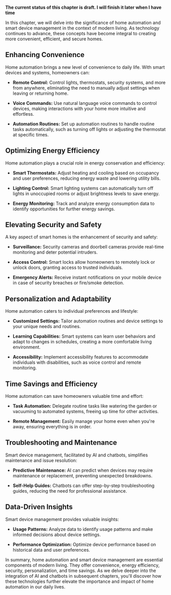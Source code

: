 **The current status of this chapter is draft. I will finish it later when I have time**

In this chapter, we will delve into the significance of home automation and smart device management in the context of modern living. As technology continues to advance, these concepts have become integral to creating more convenient, efficient, and secure homes.

Enhancing Convenience
---------------------

Home automation brings a new level of convenience to daily life. With smart devices and systems, homeowners can:

* **Remote Control:** Control lights, thermostats, security systems, and more from anywhere, eliminating the need to manually adjust settings when leaving or returning home.

* **Voice Commands:** Use natural language voice commands to control devices, making interactions with your home more intuitive and effortless.

* **Automation Routines:** Set up automation routines to handle routine tasks automatically, such as turning off lights or adjusting the thermostat at specific times.

Optimizing Energy Efficiency
----------------------------

Home automation plays a crucial role in energy conservation and efficiency:

* **Smart Thermostats:** Adjust heating and cooling based on occupancy and user preferences, reducing energy waste and lowering utility bills.

* **Lighting Control:** Smart lighting systems can automatically turn off lights in unoccupied rooms or adjust brightness levels to save energy.

* **Energy Monitoring:** Track and analyze energy consumption data to identify opportunities for further energy savings.

Elevating Security and Safety
-----------------------------

A key aspect of smart homes is the enhancement of security and safety:

* **Surveillance:** Security cameras and doorbell cameras provide real-time monitoring and deter potential intruders.

* **Access Control:** Smart locks allow homeowners to remotely lock or unlock doors, granting access to trusted individuals.

* **Emergency Alerts:** Receive instant notifications on your mobile device in case of security breaches or fire/smoke detection.

Personalization and Adaptability
--------------------------------

Home automation caters to individual preferences and lifestyle:

* **Customized Settings:** Tailor automation routines and device settings to your unique needs and routines.

* **Learning Capabilities:** Smart systems can learn user behaviors and adapt to changes in schedules, creating a more comfortable living environment.

* **Accessibility:** Implement accessibility features to accommodate individuals with disabilities, such as voice control and remote monitoring.

Time Savings and Efficiency
---------------------------

Home automation can save homeowners valuable time and effort:

* **Task Automation:** Delegate routine tasks like watering the garden or vacuuming to automated systems, freeing up time for other activities.

* **Remote Management:** Easily manage your home even when you're away, ensuring everything is in order.

Troubleshooting and Maintenance
-------------------------------

Smart device management, facilitated by AI and chatbots, simplifies maintenance and issue resolution:

* **Predictive Maintenance:** AI can predict when devices may require maintenance or replacement, preventing unexpected breakdowns.

* **Self-Help Guides:** Chatbots can offer step-by-step troubleshooting guides, reducing the need for professional assistance.

Data-Driven Insights
--------------------

Smart device management provides valuable insights:

* **Usage Patterns:** Analyze data to identify usage patterns and make informed decisions about device settings.

* **Performance Optimization:** Optimize device performance based on historical data and user preferences.

In summary, home automation and smart device management are essential components of modern living. They offer convenience, energy efficiency, security, personalization, and time savings. As we delve deeper into the integration of AI and chatbots in subsequent chapters, you'll discover how these technologies further elevate the importance and impact of home automation in our daily lives.
